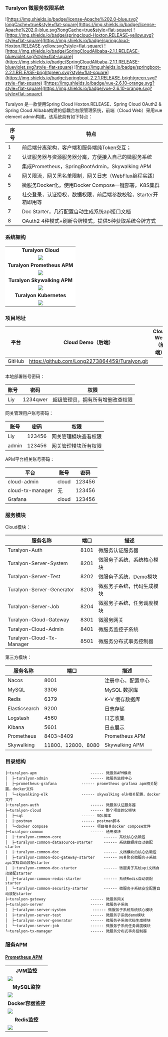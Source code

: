 ### Turalyon 微服务权限系统
![https://img.shields.io/badge/license-Apache%202.0-blue.svg?longCache=true&style=flat-square](https://img.shields.io/badge/license-Apache%202.0-blue.svg?longCache=true&style=flat-square)
![https://img.shields.io/badge/springcloud-Hoxton.RELEASE-yellow.svg?style=flat-square](https://img.shields.io/badge/springcloud-Hoxton.RELEASE-yellow.svg?style=flat-square)
![https://img.shields.io/badge/SpringCloudAlibaba-2.1.1.RELEASE-blueviolet.svg?style=flat-square](https://img.shields.io/badge/SpringCloudAlibaba-2.1.1.RELEASE-blueviolet.svg?style=flat-square)
![https://img.shields.io/badge/springboot-2.2.1.RELEASE-brightgreen.svg?style=flat-square](https://img.shields.io/badge/springboot-2.2.1.RELEASE-brightgreen.svg?style=flat-square)
![https://img.shields.io/badge/vue-2.6.10-orange.svg?style=flat-square](https://img.shields.io/badge/vue-2.6.10-orange.svg?style=flat-square)

Turalyon 是一款使用Spring Cloud Hoxton.RELEASE、Spring Cloud OAuth2 & Spring Cloud Alibaba构建的低耦合权限管理系统，前端（Cloud Web）采用vue element admin构建。该系统具有如下特点：

序号 | 特点
---|---
1 | 前后端分离架构，客户端和服务端纯Token交互； 
2 | 认证服务器与资源服务器分离，方便接入自己的微服务系统
3 | 集成Prometheus，SpringBootAdmin，Skywalking APM
4 | 网关限流，网关黑名单限制，网关日志（WebFlux编程实践）
5 | 微服务Docker化，使用Docker Compose一键部署，K8S集群
6 | 社交登录，认证授权，数据权限，前后端参数校验，Starter开箱即用等
7 | Doc Starter，几行配置自动生成系统api接口文档
8 | OAuth2 4种模式+刷新令牌模式，提供5种获取系统令牌方式

### 系统架构

<table>
  <tr>
    <td align="center" style="background: #fff"><b>Turalyon Cloud</b></td>
  </tr>
  <tr>
    <td align="center" style="background: #fff"><img src="images/cloud-demo.png"></td>
  </tr>
  <tr>
  	<td align="center" style="background: #fff"><b>Turalyon Prometheus APM</b></td>
  </tr>
  <tr>
  	<td align="center" style="background: #fff"><img src="images/prometheus_apm.png"/></td>
  </tr>
   <tr>
    <td align="center" style="background: #fff"><b>Turalyon Skywalking APM</b></td>
  </tr>
  <tr>
    <td align="center" style="background: #fff"><img src="images/skywalking_apm.png"/></td>
  </tr>
   <tr>
    <td align="center" style="background: #fff"><b>Turalyon Kubernetes</b></td>
  </tr>
  <tr>
    <td align="center" style="background: #fff"><img src="images/cloud-k8s.png"/></td>
  </tr>
</table>



### 项目地址

 平台  | Cloud Demo（后端） |Cloud Web（前端）
---|---|---
GitHub | https://github.com/Long2273864459/Turalyon.git |

### 

本地部署账号密码：

账号 | 密码| 权限
---|---|---
Liy | 1234qwer |超级管理员，拥有所有增删改查权限

网关管理用户账号密码：

账号 | 密码| 权限
---|---|---
Liy | 123456 |网关管理模块查看权限
admin | 123456 |网关管理模块所有权限

APM平台相关账号密码：

平台 | 账号| 密码
---|---|---
cloud-admin | cloud |123456
cloud-tx-manager | 无 | 123456
Grafana | cloud | 123456

### 服务模块

Cloud模块：

服务名称 | 端口 | 描述
---|---|---
Turalyon-Auth| 8101| 微服务认证服务器 
Turalyon-Server-System| 8201 | 微服务子系统，系统核心模块
Turalyon-Server-Test|8202 | 微服务子系统，Demo模块
Turalyon-Server-Generator|8203 | 微服务子系统，代码生成模块
Turalyon-Server-Job|8204 | 微服务子系统，任务调度模块
Turalyon-Cloud-Gateway|8301|微服务网关
Turalyon-Cloud-Admin|8401|微服务监控子系统
Turalyon-Cloud-Tx-Manager|8501|微服务分布式事务控制器

第三方模块：

服务名称 | 端口 | 描述
---|---|---
Nacos| 8001 |注册中心，配置中心 
MySQL| 3306 |MySQL 数据库 
Redis| 6379 | K-V 缓存数据库 
Elasticsearch|9200 | 日志存储
Logstash|4560|日志收集
Kibana|5601|日志展示
Prometheus|8403~8409|Prometheus APM
Skywalking|11800、12800、8080|Skywalking APM

### 目录结构
```
├─turalyon-apm                        ------ 微服务APM模块
│  ├─turalyon-admin                   ------ 微服务监控中心
│  ├─prometheus-grafana           ------ prometheus grafana apm相关配置，docker文件
│  └─skywalking-elk               ------ skywalking elk相关配置，docker文件
├─turalyon-auth                       ------ 微服务认证服务器
├─turalyon-cloud                      ------ 整个项目的父模块
│  ├─sql                          ------ SQL脚本
│  ├─postman                      ------ postman脚本
│  └─docker compose               ------ 项目相关docker compose文件
├─turalyon-common                     ------ 通用模块
│  ├─turalyon-common-core                   ------ 系统核心依赖包
│  ├─turalyon-common-datasource-starter     ------ 系统数据库自动装配starter
│  ├─turalyon-common-doc                    ------ 文档模块的核心依赖包
│  ├─turalyon-common-doc-gateway-starter    ------ 网关聚合微服务子系统api文档自动装配starter
│  ├─turalyon-common-doc-starter            ------ 微服务子系统api文档自动装配starter
│  ├─turalyon-common-redis-starter          ------ 系统Redis自动装配starter
│  └─turalyon-common-security-starter       ------ 微服务子系统安全配置自动装配starter
├─turalyon-gateway                    ------ 微服务网关
├─turalyon-server                     ------ 微服务子系统
│  ├─turalyon-server-system            ------ 微服务子系统系统核心模块
│  ├─turalyon-server-test             ------ 微服务子系统demo模块
│  ├─turalyon-server-generator        ------ 微服务子系统代码生成模块
│  └─turalyon-server-job              ------ 微服务子系统任务调度模块
└─turalyon-tx-manager                 ------ 微服务分布式事务控制器
```


### 服务APM

#### [Prometheus APM](http://cloud.mrbird.cn:8404)

<table>
  <tr>
     <td width="100%" align="center"><b>JVM监控</b></td>
  </tr>
  <tr>
     <td><img src="images/jvm_monitor.png"/></td>
  </tr>
  <tr>
  	<td width="100%" align="center"><b>MySQL监控</b></td>
  </tr>
  <tr>
  	<td><img src="images/mysql_monitor.png"/></td>
  </tr>
   <tr>
     <td width="100%" align="center"><b>Docker容器监控</b></td>
  </tr>
  <tr>
     <td><img src="images/docker_container_monitor.png"/></td>
  </tr>
  <tr>
  	<td width="100%" align="center"><b>Redis监控</b></td>
  </tr>
  <tr>
  	<td><img src="images/redis_monitor.png"/></td>
  </tr>
</table>
